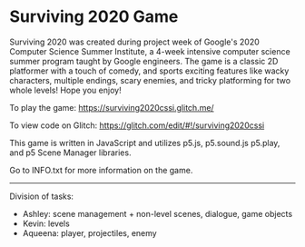 # Surviving 2020 Game

Surviving 2020 was created during project week of Google's 2020 Computer Science Summer Institute, a 4-week intensive
computer science summer program taught by Google engineers. The game is a classic 2D platformer with a touch of comedy, and 
sports exciting features like wacky characters, multiple endings, scary enemies, and tricky platforming for two whole levels!
Hope you enjoy!

To play the game: https://surviving2020cssi.glitch.me/

To view code on Glitch: https://glitch.com/edit/#!/surviving2020cssi

This game is written in JavaScript and utilizes p5.js, p5.sound.js p5.play, and p5 Scene Manager libraries.

Go to INFO.txt for more information on the game.

_______________________

Division of tasks:
- Ashley: scene management + non-level scenes, dialogue, game objects
- Kevin: levels
- Aqueena: player, projectiles, enemy
